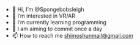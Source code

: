 - 👋 Hi, I’m @Spongebobsleigh
- 👀 I’m interested in VR/AR
- 🌱 I’m currently learning programming
- 💞️ I am aiming to commit once a day
- 📫 How to reach me shimoshunmail@gmail.com
<!---
Spongebobsleigh/Spongebobsleigh is a ✨ special ✨ repository because its `README.md` (this file) appears on your GitHub profile.
You can click the Preview link to take a look at your changes.
--->
